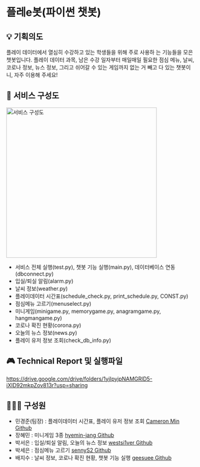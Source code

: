 # 플레e봇(파이썬 챗봇)

## 💡 기획의도
플레이 데이터에서 열심히 수강하고 있는 학생들을 위해 주로 사용하 는 기능들을 모은 챗봇입니다. 
플레이 데이터 과목, 남은 수강 일자부터 매일매일 필요한 점심 메뉴, 날씨, 코로나 정보, 뉴스 정보, 그리고 쉬어갈 수 있는 게임까지 없는 거 빼고 다 있는 챗봇이니, 자주 이용해 주세요!

## 📄 서비스 구성도
<img width="398" alt="서비스 구성도" src="https://user-images.githubusercontent.com/68639271/126582999-2f8d17c8-c728-48fa-8218-a0fdf19e99c6.png">

- 서비스 전체 실행(test.py), 챗봇 기능 실행(main.py), 데이터베이스 연동(dbconnect.py)
- 입실/퇴실 알림(alarm.py)
- 날씨 정보(weather.py)
- 플레이데이터 시간표(schedule_check.py, print_schedule.py, CONST.py)
- 점심메뉴 고르기(menuselect.py)
- 미니게임(minigame.py, memorygame.py, anagramgame.py, hangmangame.py)
- 코로나 확진 현황(corona.py)
- 오늘의 뉴스 정보(news.py)
- 플레이 유저 정보 조회(check_db_info.py)

## 🎮 Technical Report 및 실행파일
https://drive.google.com/drive/folders/1yjIpyjpNAMGRlD5-iXID92mkpZov813r?usp=sharing



## 👨‍👨‍👧 구성원
- 민경준(팀장) : 플레이데이터 시간표, 플레이 유저 정보 조회 [Cameron Min Github](https://github.com/keyongjun)
- 장혜민 : 미니게임 3종 [hyemin-jang Github](https://github.com/hyemin-jang)
- 박서은 : 입실/퇴실 알림, 오늘의 뉴스 정보 [westsi1ver Github](https://github.com/westsi1ver)
- 박세은 : 점심메뉴 고르기 [sennyS2 Github](https://github.com/seeun214)
- 배지수 : 날씨 정보, 코로나 확진 현황, 챗봇 기능 실행 [geesuee Github](https://github.com/geesuee)
